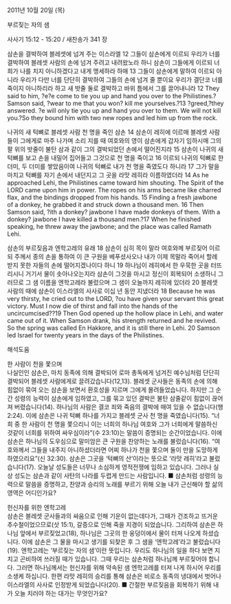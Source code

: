 2011년 10월 20일 (목)

부르짖는 자의 샘



사사기 15:12 - 15:20 / 새찬송가 341 장


삼손을 결박하여 블레셋에 넘겨 주는 이스라엘
12 그들이 삼손에게 이르되 우리가 너를 결박하여 블레셋 사람의 손에 넘겨 주려고 내려왔노라 하니 삼손이 그들에게 이르되 너희가 나를 치지 아니하겠다고 내게 맹세하라 하매 13 그들이 삼손에게 말하여 이르되 아니라 우리가 다만 너를 단단히 결박하여 그들의 손에 넘겨 줄 뿐이요 우리가 결단코 너를 죽이지 아니하리라 하고 새 밧줄 둘로 결박하고 바위 틈에서 그를 끌어내니라
12 They said to him, ?e?e come to tie you up and hand you over to the Philistines.?Samson said, ?wear to me that you won? kill me yourselves.?13 ?greed,?they answered. ?e will only tie you up and hand you over to them. We will not kill you.?So they bound him with two new ropes and led him up from the rock.

나귀의 새 턱뼈로 블레셋 사람 천 명을 죽인 삼손
14 삼손이 레히에 이르매 블레셋 사람들이 그에게로 마주 나가며 소리 지를 때 여호와의 영이 삼손에게 갑자기 임하시매 그의 팔 위의 밧줄이 불탄 삼과 같이 그의 결박되었던 손에서 떨어진지라 15 삼손이 나귀의 새 턱뼈를 보고 손을 내밀어 집어들고 그것으로 천 명을 죽이고 16 이르되 나귀의 턱뼈로 한 더미, 두 더미를 쌓았음이여 나귀의 턱뼈로 내가 천 명을 죽였도다 하니라 17 그가 말을 마치고 턱뼈를 자기 손에서 내던지고 그 곳을 라맛 레히라 이름하였더라
14 As he approached Lehi, the Philistines came toward him shouting. The Spirit of the LORD came upon him in power. The ropes on his arms became like charred flax, and the bindings dropped from his hands. 15 Finding a fresh jawbone of a donkey, he grabbed it and struck down a thousand men. 16 Then Samson said, ?ith a donkey? jawbone I have made donkeys of them. With a donkey? jawbone I have killed a thousand men.?17 When he finished speaking, he threw away the jawbone; and the place was called Ramath Lehi.

삼손의 부르짖음과 엔학고레의 유래
18 삼손이 심히 목이 말라 여호와께 부르짖어 이르되 주께서 종의 손을 통하여 이 큰 구원을 베푸셨사오나 내가 이제 목말라 죽어서 할례 받지 못한 자들의 손에 떨어지겠나이다 하니 19 하나님이 레히에서 한 우묵한 곳을 터뜨리시니 거기서 물이 솟아나오는지라 삼손이 그것을 마시고 정신이 회복되어 소생하니 그러므로 그 샘 이름을 엔학고레라 불렀으며 그 샘이 오늘까지 레히에 있더라 20 블레셋 사람의 때에 삼손이 이스라엘의 사사로 이십 년 동안 지냈더라
18 Because he was very thirsty, he cried out to the LORD, ?ou have given your servant this great victory. Must I now die of thirst and fall into the hands of the uncircumcised??19 Then God opened up the hollow place in Lehi, and water came out of it. When Samson drank, his strength returned and he revived. So the spring was called En Hakkore, and it is still there in Lehi. 20 Samson led Israel for twenty years in the days of the Philistines.

해석도움





한 사람이 천을 쫓으며  
나실인인 삼손은, 마치 동족에 의해 결박되어 로마 총독에게 넘겨진 예수님처럼 단단히 결박되어 블레셋 사람에게로 끌려갔습니다(12,13). 블레셋 군사들은 동족의 손에 의해 힘없이 묶여 오는 삼손을 보면서 환호성을 지르며 그에게 몰려들었습니다. 하지만 그 순간 성령의 능력이 삼손에게 임하였고, 그를 묶고 있던 결박은 불탄 삼줄같이 힘없이 끊어져 버렸습니다(14). 하나님의 사람은 결코 죄와 죽음의 결박에 매여 있을 수 없습니다(행 2:24). 이에 삼손은 나귀 턱뼈 하나를 가지고 블레셋 군사 천 명을 죽였습니다(15). “너희 중 한 사람이 천 명을 쫓으리니 이는 너희의 하나님 여호와 그가 너희에게 말씀하신 것같이 너희를 위하여 싸우심이라”(수 23:10)는 말씀이 증명되는 순간이었습니다. 이에 삼손은 하나님의 도우심으로 말미암은 큰 구원을 찬양하는 노래를 불렀습니다(16). “여호와께서 그들을 내주지 아니하셨더라면 어찌 하나가 천을 쫓으며 둘이 만을 도망하게 하였으리요”(신 32:30). 삼손은 그곳을 ‘턱뼈의 산’이라는 뜻으로 ‘라맛 레히’라고 불렀습니다(17). 오늘날 성도들은 너무나 소심하게 영적전쟁에 임하고 있습니다. 그러나 실상 성도는 삼손과 같이 사탄의 나라를 두렵게 만드는 사람입니다.
■ 삼손처럼 성령의 능력으로 말씀을 증명하고, 찬양과 승리의 노래를 부르기 위해 오늘 내가 근신해야 할 삶의 영역은 어디인가요?

헌신자를 위한 엔학고레  
삼손은 블레셋 군사들과의 싸움으로 인해 기운이 없는데다가, 그때가 건조하고 뜨거운 추수철이었으므로(삿 15:1), 갈증으로 인해 죽을 지경이 되었습니다. 그리하여 삼손은 하나님 앞에서 부르짖었고(18), 하나님은 그곳의 한 웅덩이에서 물이 터져 나오게 하셨습니다. 이에 삼손은 그 물을 마시고 생기를 되찾은 후 그 샘을 ‘엔학고레’라고 불렀습니다(19). 엔학고레는 ‘부르짖는 자의 샘’이란 뜻입니다. 우리도 하나님의 일을 하다 보면 지치고 곤비하여 쓰러질 때가 있습니다. 그때 우리는 삼손처럼 하나님께 부르짖어야 합니다. 그러면 하나님께서는 헌신자를 위해 약속된 샘 엔학고레를 터져 나게 하시어 우리를 소생케 하십니다. 한편 라맛 레히의 승리를 통해 삼손은 비로소 동족의 냉대에서 벗어나 이스라엘의 사사로 인정받게 되었습니다(20).
■ 간절한 부르짖음을 회복하기 위해 내가 오늘 치러야 하는 대가는 무엇인가요?